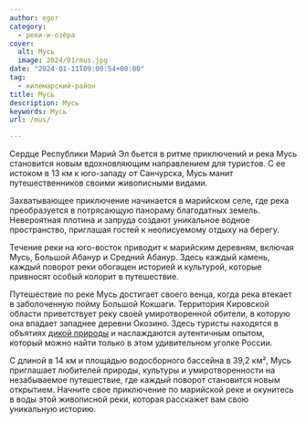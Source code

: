 ```yaml
---
author: egor
category:
  - реки-и-озёра
cover:
  alt: Мусь
  image: 2024/01/mus.jpg
date: "2024-01-11T09:00:54+00:00"
tag:
  - килемарский-район
title: Мусь
description: Мусь
keywords: Мусь
url: /mus/

---
```

Сердце Республики Марий Эл бьется в ритме приключений и река Мусь становится новым вдохновляющим направлением для туристов. С ее истоком в 13 км к юго-западу от Санчурска, Мусь манит путешественников своими живописными видами.

Захватывающее приключение начинается в марийском селе, где река преобразуется в потрясающую панораму благодатных земель. Невероятная плотина и запруда создают уникальное водное пространство, приглашая гостей к неописуемому отдыху на берегу.

Течение реки на юго-восток приводит к марийским деревням, включая Мусь, Большой Абанур и Средний Абанур. Здесь каждый камень, каждый поворот реки обогащен историей и культурой, которые привносят особый колорит в путешествие.

Путешествие по реке Мусь достигает своего венца, когда река втекает в заболоченную пойму Большой Кокшаги. Территория Кировской области приветствует реку своей умиротворенной обители, в которую она впадает западнее деревни Окозино. Здесь туристы находятся в объятиях [дикой природы](/marijskoe-prisure/) и наслаждаются аутентичным опытом, который можно найти только в этом удивительном уголке России.

С длиной в 14 км и площадью водосборного бассейна в 39,2 км², Мусь приглашает любителей природы, культуры и умиротворенности на незабываемое путешествие, где каждый поворот становится новым открытием. Начните свое приключение по марийской реке и окунитесь в воды этой живописной реки, которая расскажет вам свою уникальную историю.
